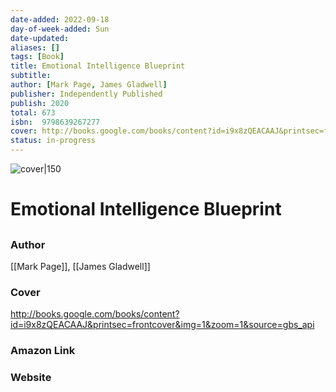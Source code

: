 ```yaml
---
date-added: 2022-09-18
day-of-week-added: Sun
date-updated: 
aliases: []
tags: [Book]
title: Emotional Intelligence Blueprint
subtitle: 
author: [Mark Page, James Gladwell]
publisher: Independently Published
publish: 2020
total: 673
isbn:  9798639267277
cover: http://books.google.com/books/content?id=i9x8zQEACAAJ&printsec=frontcover&img=1&zoom=1&source=gbs_api
status: in-progress
---
```


![cover|150](http://books.google.com/books/content?id=i9x8zQEACAAJ&printsec=frontcover&img=1&zoom=1&source=gbs_api)
# Emotional Intelligence Blueprint
## 

### Author
[[Mark Page]], [[James Gladwell]]

### Cover
http://books.google.com/books/content?id=i9x8zQEACAAJ&printsec=frontcover&img=1&zoom=1&source=gbs_api

### Amazon Link


### Website